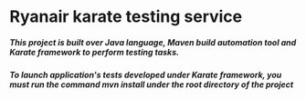 # Ryanair karate testing service

##### This project is built over Java language, Maven build automation tool and Karate framework to perform testing tasks.

##### To launch application's tests developed under Karate framework, you must run the command __mvn install__ under the root directory of the project